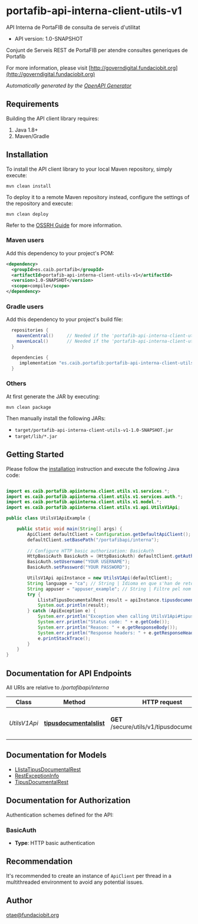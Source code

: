 # portafib-api-interna-client-utils-v1

API Interna de PortaFIB de consulta de serveis d&#39;utilitat

- API version: 1.0-SNAPSHOT

Conjunt de Serveis REST de PortaFIB per atendre consultes generiques de Portafib

  For more information, please visit [http://governdigital.fundaciobit.org](http://governdigital.fundaciobit.org)

*Automatically generated by the [OpenAPI Generator](https://openapi-generator.tech)*

## Requirements

Building the API client library requires:

1. Java 1.8+
2. Maven/Gradle

## Installation

To install the API client library to your local Maven repository, simply execute:

```shell
mvn clean install
```

To deploy it to a remote Maven repository instead, configure the settings of the repository and execute:

```shell
mvn clean deploy
```

Refer to the [OSSRH Guide](http://central.sonatype.org/pages/ossrh-guide.html) for more information.

### Maven users

Add this dependency to your project's POM:

```xml
<dependency>
  <groupId>es.caib.portafib</groupId>
  <artifactId>portafib-api-interna-client-utils-v1</artifactId>
  <version>1.0-SNAPSHOT</version>
  <scope>compile</scope>
</dependency>
```

### Gradle users

Add this dependency to your project's build file:

```groovy
  repositories {
    mavenCentral()     // Needed if the 'portafib-api-interna-client-utils-v1' jar has been published to maven central.
    mavenLocal()       // Needed if the 'portafib-api-interna-client-utils-v1' jar has been published to the local maven repo.
  }

  dependencies {
     implementation "es.caib.portafib:portafib-api-interna-client-utils-v1:1.0-SNAPSHOT"
  }
```

### Others

At first generate the JAR by executing:

```shell
mvn clean package
```

Then manually install the following JARs:

- `target/portafib-api-interna-client-utils-v1-1.0-SNAPSHOT.jar`
- `target/lib/*.jar`

## Getting Started

Please follow the [installation](#installation) instruction and execute the following Java code:

```java

import es.caib.portafib.apiinterna.client.utils.v1.services.*;
import es.caib.portafib.apiinterna.client.utils.v1.services.auth.*;
import es.caib.portafib.apiinterna.client.utils.v1.model.*;
import es.caib.portafib.apiinterna.client.utils.v1.api.UtilsV1Api;

public class UtilsV1ApiExample {

    public static void main(String[] args) {
        ApiClient defaultClient = Configuration.getDefaultApiClient();
        defaultClient.setBasePath("/portafibapi/interna");
        
        // Configure HTTP basic authorization: BasicAuth
        HttpBasicAuth BasicAuth = (HttpBasicAuth) defaultClient.getAuthentication("BasicAuth");
        BasicAuth.setUsername("YOUR USERNAME");
        BasicAuth.setPassword("YOUR PASSWORD");

        UtilsV1Api apiInstance = new UtilsV1Api(defaultClient);
        String language = "ca"; // String | Idioma en que s'han de retornar les dades(Només suportat 'ca' o 'es')
        String appuser = "appuser_example"; // String | Filtre pel nom de l'usuari aplicacio. Opcional.
        try {
            LlistaTipusDocumentalRest result = apiInstance.tipusdocumentalslist(language, appuser);
            System.out.println(result);
        } catch (ApiException e) {
            System.err.println("Exception when calling UtilsV1Api#tipusdocumentalslist");
            System.err.println("Status code: " + e.getCode());
            System.err.println("Reason: " + e.getResponseBody());
            System.err.println("Response headers: " + e.getResponseHeaders());
            e.printStackTrace();
        }
    }
}

```

## Documentation for API Endpoints

All URIs are relative to */portafibapi/interna*

Class | Method | HTTP request | Description
------------ | ------------- | ------------- | -------------
*UtilsV1Api* | [**tipusdocumentalslist**](docs/UtilsV1Api.md#tipusdocumentalslist) | **GET** /secure/utils/v1/tipusdocumentalslist | Retorna la versió de PortaFIB REST


## Documentation for Models

 - [LlistaTipusDocumentalRest](docs/LlistaTipusDocumentalRest.md)
 - [RestExceptionInfo](docs/RestExceptionInfo.md)
 - [TipusDocumentalRest](docs/TipusDocumentalRest.md)


<a id="documentation-for-authorization"></a>
## Documentation for Authorization


Authentication schemes defined for the API:
<a id="BasicAuth"></a>
### BasicAuth


- **Type**: HTTP basic authentication


## Recommendation

It's recommended to create an instance of `ApiClient` per thread in a multithreaded environment to avoid any potential issues.

## Author

otae@fundaciobit.org


